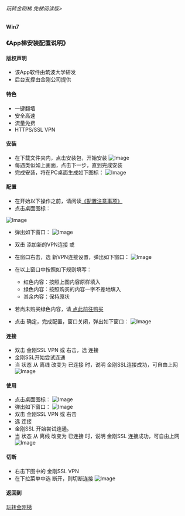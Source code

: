 ###### 玩转金刚梯 免梯阅读版>
#### Win7 
### 《App梯安装配置说明》

#### <strong>版权声明</strong>
- 该App软件由筑波大学研发
- 后台支撑由金刚公司提供

#### <strong>特色</strong>
- 一键翻墙
- 安全高速  
- 流量免费
- HTTPS/SSL VPN

#### <strong>安装</strong>
- 在下载文件夹内，点击安装包，开始安装
![Image](https://github.com/a2zitpro/web/blob/master/安装001B.png)
- 每遇类似如上画面，点击下一步，直到完成安装
- 完成安装，将在PC桌面生成如下图标：
![Image](https://github.com/a2zitpro/web/blob/master/icons8-softether-vpn-50-1.png)

#### <strong>配置</strong>

- 在开始以下操作之前，请阅读[《配置注意事项》](https://github.com/a2zitpro/web/blob/master/LadderFree/kkDictionary/ConsiderationsWhileConfigureKKID.md)
- 点击桌面图标：

![Image](https://github.com/a2zitpro/web/blob/master/icons8-softether-vpn-50-1.png)
- 弹出如下窗口：
![Image](https://github.com/a2zitpro/web/blob/master/配置001B.png)
- 双击 添加新的VPN连接
或
- 在窗口右击，选 新VPN连接设置，弹出如下窗口：
![Image](https://github.com/a2zitpro/web/blob/master/配置003B.png)

- 在以上窗口中按照如下规则填写：
  - 红色内容：按照上图内容原样填入
  - 绿色内容：按照购买的内容一字不差地填入
  - 其余内容：保持原状
- 若尚未购买绿色内容，请[ 点此前往购买 ](https://github.com/a2zitpro/web/blob/master/LadderFree/Windows/Win7/KKLadderAPPGet.md)
- 点击 确定，完成配置，窗口关闭，弹出如下窗口：
![Image](https://github.com/a2zitpro/web/blob/master/配置005A.png)

#### <strong>连接</strong>

- 双击 金刚SSL VPN 或 右击，选 连接
- 金刚SSL开始尝试连通
- 当 状态 从 离线 改变为 已连接 时，说明 金刚SSL连接成功，可自由上网
![Image](https://github.com/a2zitpro/web/blob/master/配置005.png)

#### <strong>使用</strong>

- 点击桌面图标：
![Image](https://github.com/a2zitpro/web/blob/master/icons8-softether-vpn-50-1.png)
- 弹出如下窗口：
![Image](https://github.com/a2zitpro/web/blob/master/配置005A.png)
- 双击 金刚SSL VPN 或 右击
- 选 连接
- 金刚SSL 开始尝试连通。
- 当 状态 从 离线 改变为 已连接 时，说明 金刚SSL 连接成功，可自由上网
![Image](https://github.com/a2zitpro/web/blob/master/配置005.png)

#### <strong>切断</strong>
- 右击下图中的 金刚SSL VPN
- 在下拉菜单中选 断开，则切断连接
![Image](https://github.com/a2zitpro/web/blob/master/配置005A.png)

#### 返回到
[玩转金刚梯](https://github.com/a2zitpro/web/blob/master/LadderFree/A.md)

